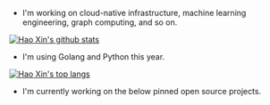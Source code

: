 
* I'm working on cloud-native infrastructure,
  machine learning engineering,
  graph computing,
  and so on.

[![Hao Xin's github stats](https://github-readme-stats.vercel.app/api?username=haoxins&theme=merko)](https://github.com/haoxins/haoxins.github.io)

* I'm using Golang and Python this year.

[![Hao Xin's top langs](https://github-readme-stats.vercel.app/api/top-langs/?username=haoxins&layout=compact&theme=merko)](https://github.com/haoxins/haoxins.github.io)

* I'm currently working on the below pinned open source projects.
